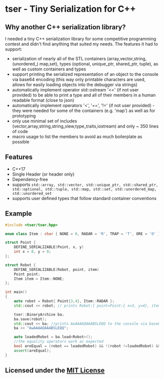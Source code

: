 # tser - Tiny Serialization for C++

## Why another C++ serialization library?

I needed a tiny C++ serialization library for some competitive programming contest and didn't find anything that suited my needs. 
The features it had to support:
* serialization of nearly all of the STL containers (array,vector,string,(unordered_) map,set), types (optional, unique_ptr, shared_ptr, tuple), as well as custom containers and types
* support printing the serialized representation of an object to the console via base64 encoding (this way only printable characters are used, allows for easily loading objects into the debugger via strings)
* automatically implement operator std::ostream '<<' (if not user provided) to be able to print a type and all of their members in a human readable format (close to json)
* automatically implement operators  '<', '==', '!=' (if not user provided) - they were needed for some of the containers (e.g. 'map') as well as for prototyping
* only use minimal set of includes (vector,array,string,string_view,type_traits,iostream) and only ~ 350 lines of code
* macro usage to list the members to avoid as much boilerplate as possible

## Features

* C++17
* Single Header (or header only)
* Dependency-free
* supports ```std::array, std::vector, std::unique_ptr, std::shared_ptr, std::optional, std::tuple, std::map, std::set, std::unordered_map, std::unordered_set ```
* supports user defined types that follow standard container conventions

## Example

```Cpp
#include <tser/tser.hpp>

enum class Item : char { NONE = 0, RADAR = 'R', TRAP = 'T', ORE = 'O' };

struct Point {
    DEFINE_SERIALIZABLE(Point, x, y)
    int x = 0, y = 0;
};

struct Robot {
    DEFINE_SERIALIZABLE(Robot, point, item)
    Point point;
    Item item = Item::NONE;
};

int main()
{
    auto robot = Robot{ Point{3,4}, Item::RADAR };
    std::cout << robot; // prints Robot:{ point=Point:{ x=3, y=4}, item=R}

    tser::BinaryArchive ba;
    ba.save(robot);
    std::cout << ba; //prints AwAAAAQAAABSLEQQ to the console via base64 encoding
    ba << "AwAAAAQAAABSLEQQ";

    auto loadedRobot = ba.load<Robot>();
    //the equality operators work as expected
    bool areEqual = (robot == loadedRobot) && !(robot !=loadedRobot) && !(robot < loadedRobot);
    assert(areEqual);
}
```


## Licensed under the [MIT License](LICENSE)
#